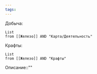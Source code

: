 ```yaml
---
tags:
---
```

Добыча:
```dataview
List
from [[Железо]] AND "Карта/Деятельность"
```
Крафты:
```dataview
List
from [[Железо]] AND "Крафты"
```
Описание::""
